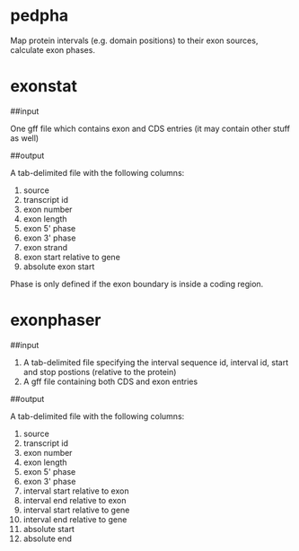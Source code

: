 pedpha
======

Map protein intervals (e.g. domain positions) to their exon sources, calculate
exon phases.

exonstat
========

##input

One gff file which contains exon and CDS entries (it may contain other stuff as well)

##output

A tab-delimited file with the following columns:
 1. source
 1. transcript id
 1. exon number
 1. exon length
 1. exon 5' phase
 1. exon 3' phase
 1. exon strand
 1. exon start relative to gene
 1. absolute exon start

Phase is only defined if the exon boundary is inside a coding region.

exonphaser
==========

##input

 1. A tab-delimited file specifying the interval sequence id, interval id, start and stop postions (relative to the protein)
 1. A gff file containing both CDS and exon entries

##output

A tab-delimited file with the following columns:
 1. source 
 1. transcript id
 1. exon number
 1. exon length
 1. exon 5' phase
 1. exon 3' phase
 1. interval start relative to exon
 1. interval end relative to exon
 1. interval start relative to gene
 1. interval end relative to gene
 1. absolute start
 1. absolute end
